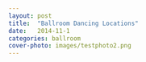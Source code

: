 ```yaml
---
layout: post
title:  "Ballroom Dancing Locations"
date:   2014-11-1
categories: ballroom
cover-photo: images/testphoto2.png
---
```


<!-- TODO: CONTAINS THE LIST OF LOCATIONS HERE THAT CAN BE ACCESSED FROM HOMEPAGE -->